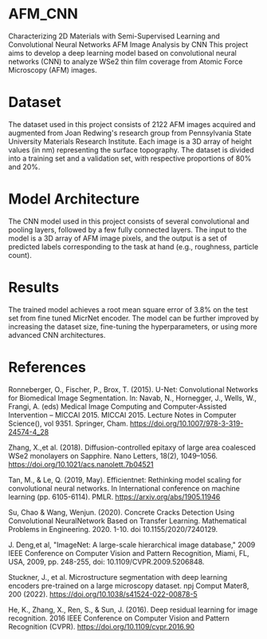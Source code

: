 # AFM_CNN
Characterizing 2D Materials with Semi-Supervised Learning and Convolutional Neural Networks
AFM Image Analysis by CNN
This project aims to develop a deep learning model based on convolutional neural networks (CNN) to analyze WSe2 thin film coverage from Atomic Force Microscopy (AFM) images.


# Dataset
The dataset used in this project consists of 2122 AFM images acquired and augmented from Joan Redwing's research group from Pennsylvania State University Materials Research Institute. Each image is a 3D array of height values (in nm) representing the surface topography. The dataset is divided into a training set and a validation set, with respective proportions of 80% and 20%.

# Model Architecture
The CNN model used in this project consists of several convolutional and pooling layers, followed by a few fully connected layers. The input to the model is a 3D array of AFM image pixels, and the output is a set of predicted labels corresponding to the task at hand (e.g., roughness, particle count).



# Results
The trained model achieves a root mean square error of 3.8% on the test set from fine tuned MicrNet encoder. The model can be further improved by increasing the dataset size, fine-tuning the hyperparameters, or using more advanced CNN architectures.

# References
Ronneberger, O., Fischer, P., Brox, T. (2015). U-Net: Convolutional Networks for Biomedical Image Segmentation. In: Navab, N., Hornegger, J., Wells, W., Frangi, A. (eds) Medical Image Computing and Computer-Assisted Intervention – MICCAI 2015. MICCAI 2015. Lecture Notes in Computer Science(), vol 9351. Springer, Cham.
https://doi.org/10.1007/978-3-319-24574-4_28

Zhang, X.,et al. (2018). Diffusion-controlled epitaxy of large area coalesced WSe2 monolayers on Sapphire. Nano Letters, 18(2), 1049–1056. https://doi.org/10.1021/acs.nanolett.7b04521 

Tan, M., & Le, Q. (2019, May). Efficientnet: Rethinking model scaling for convolutional neural networks. In International conference on machine learning (pp. 6105-6114). PMLR. https://arxiv.org/abs/1905.11946

Su, Chao & Wang, Wenjun. (2020). Concrete Cracks Detection Using Convolutional NeuralNetwork Based on Transfer Learning. Mathematical Problems in Engineering. 2020. 1-10. doi 10.1155/2020/7240129. 

J. Deng,et al, "ImageNet: A large-scale hierarchical image database," 2009 IEEE Conference on Computer Vision and Pattern Recognition, Miami, FL, USA, 2009, pp. 248-255, doi: 10.1109/CVPR.2009.5206848.

Stuckner, J., et al. Microstructure segmentation with deep learning encoders pre-trained on a large microscopy dataset. npj Comput Mater8, 200 (2022). https://doi.org/10.1038/s41524-022-00878-5

He, K., Zhang, X., Ren, S., & Sun, J. (2016). Deep residual learning for image recognition. 2016 IEEE Conference on Computer Vision and Pattern Recognition (CVPR). https://doi.org/10.1109/cvpr.2016.90 
